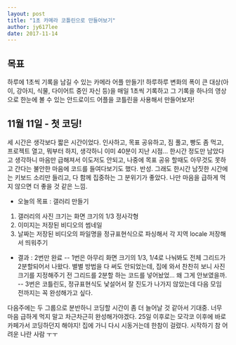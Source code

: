 ```yaml
---
layout: post
title: "1초 카메라 코틀린으로 만들어보기"
author: jy617lee
date: 2017-11-14
---
```


## 목표
하루에 1초씩 기록을 남길 수 있는 카메라 어플 만들기!
하루하루 변화의 폭이 큰 대상(아이, 강아지, 식물, 다이어트 중인 자신 등)을 매일 1초씩 기록하고
그 기록을 하나의 영상으로 한눈에 볼 수 있는 안드로이드 어플을
코틀린을 사용해서 만들어보자!

## 11월 11일 - 첫 코딩!
세 시간은 생각보다 짧은 시간이었다. 인사하고, 목표 공유하고, 짐 풀고, 빵도 좀 먹고, 프로젝트 열고, 뭐부터 하지, 생각하니 이미 40분이 지난 시점... 한시간 정도만 남았다고 생각하니 마음만 급해져서 이도저도 안되고, 나중에 목표 공유 할때도 아무것도 못하고 간다는 불안한 마음에 코드를 들여다보기도 했다. 반성. 그래도 한시간 남짓한 시간에는 키보드 소리만 들리고, 다 함께 집중하는 그 분위기가 좋았다. 나만 마음을 급하게 먹지 않으면 더 좋을 것 같은 느낌.

- 오늘의 목표 : 갤러리 만들기
1. 갤러리의 사진 크기는 화면 크기의 1/3 정사각형
2. 이미지는 저장된 비디오의 썸네일
3. 날짜는 저장된 비디오의 파일명을 정규표현식으로 파싱해서 각 지역 locale 저장해서 띄워주기


- 결과 : 2번만 완료
-- 1번은 아무리 화면 크기의 1/3, 1/4로 나눠봐도 전체 그리드가 2분할되어서 나왔다. 별별 방법을 다 써도 안되었는데, 집에 와서 찬찬히 보니 사진 크기를 지정해주기 전 그리드를 2분할 하는 코드를 넣어놨었... 왜 그게 안보였을까.
-- 3번은 코틀린도, 정규표현식도 낯설어서 잘 진도가 나가지 않았는데 다음 모임 전까지는 꼭 완성해가고 싶다.

다음주에는 두 그룹으로 분반하니 코딩할 시간이 좀 더 늘어날 것 같아서 기대중. 너무 마음 급하게 먹지 말고 차근차근히 완성해가야겠다. 25일 이후로는 모각코 이후에 바로 카페가서 코딩하던지 해야지! 집에 가니 다시 시동거는데 한참이 걸렸다. 시작하기 참 어려운 나란 사람 ㅜㅜ
